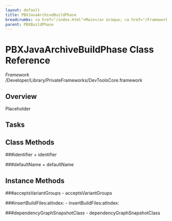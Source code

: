 ```yaml
---
layout: default
title: PBXJavaArchiveBuildPhase
breadcrumbs: <a href="/index.html">Main</a> &raquo; <a href="/Frameworks.html">Framework</a> &raquo; <a href="/Frameworks/DevToolsCore.html">DevToolsCore</a> &raquo; PBXJavaArchiveBuildPhase
parent: PBXBuildPhase 
---
```

# PBXJavaArchiveBuildPhase Class Reference

*Framework* /Developer/Library/PrivateFrameworks/DevToolsCore.framework

## Overview

Placeholder

## Tasks

## Class Methods

<a name="+identifier"></a>
###identifier
    + identifier

<a name="+defaultName"></a>
###defaultName
    + defaultName

## Instance Methods

<a name="-acceptsVariantGroups"></a>
###acceptsVariantGroups
    - acceptsVariantGroups

<a name="-insertBuildFiles:atIndex:"></a>
###insertBuildFiles:atIndex:
    - insertBuildFiles:atIndex:

<a name="-dependencyGraphSnapshotClass"></a>
###dependencyGraphSnapshotClass
    - dependencyGraphSnapshotClass

